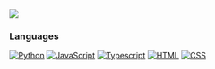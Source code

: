 <img src="https://github-readme-stats.vercel.app/api?username=confusion0&show_icons=true&include_all_commits=true&show_icons=true&count_private=true&theme=material-palenight"/>

### Languages
[![Python](https://img.shields.io/badge/python-black?style=for-the-badge&logo=python)](https://github.com/confusion0)
[![JavaScript](https://img.shields.io/badge/javascript-black?style=for-the-badge&logo=javascript)](https://github.com/confusion0)
[![Typescript](https://img.shields.io/badge/TypeScript-007ACC?style=for-the-badge&logo=typescript&logoColor=white)](https://github.com/confusion0)
[![HTML](https://img.shields.io/badge/HTML5-E34F26?style=for-the-badge&logo=html5&logoColor=white)](https://github.com/confusion0)
[![CSS](https://img.shields.io/badge/CSS3-1572B6?style=for-the-badge&logo=css3&logoColor=white)](https://github.com/confusion0)
